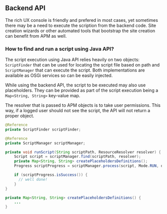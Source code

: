 ## Backend API
The rich UX console is friendly and prefered in most cases, yet sometimes there may be a need to execute the scription from the backend code. Site creation wizards or other automated tools that bootstrap the site creation can benefit from APM as well.

### How to find and run a script using Java API?
The script execution using Java API relies heavily on two objects: `ScriptFinder` that can be used for locating the script file based on path and `ScriptManager` that can execute the script. Both implementations are available as OSGi services so can be easily injected.

While using the backend API, the script to be executed may also use placeholders. They can be provided as part of the script execution being a `Map<String, String>` key-value map.

The resolver that is passed to APM objects is to take user permissions. This way, if a logged user should not see the script, the API will not return a proper object.

```java
@Reference
private ScriptFinder scriptFinder;

@Reference
private ScriptManager scriptManager;

private void runScript(String scriptPath, ResourceResolver resolver) {
    Script script = scriptManager.find(scriptPath, resolver);
    private Map<String, String> createPlaceholdersDefinitions();
    Progress scriptProgress = scriptManager.process(script, Mode.RUN, definitions, resolver);

    if (scriptProgress.isSuccess()) {
      // well done!
    }
}

private Map<String, String> createPlaceholdersDefinitions() {
    ...
}
```
